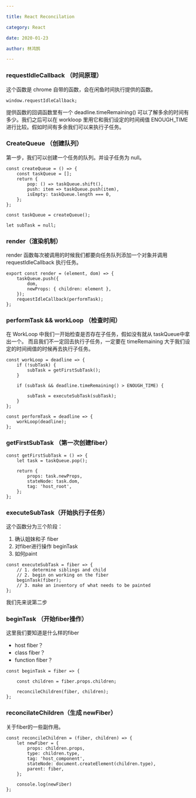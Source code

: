 ```yaml
---

title: React Reconcilation 

category: React

date: 2020-01-23

author: 林鸿鹄

---
```



### requestIdleCallback （时间原理）
这个函数是 chrome 自带的函数，会在闲鱼时间执行提供的函数。


```
window.requestIdleCallback;
```
提供函数的回调函数里有一个 deadline.timeRemaining() 可以了解多余的时间有多少。我们之后可以在 workloop 里用它和我们设定的时间阀值 ENOUGH_TIME 进行比较。假如时间有多余我们可以来执行子任务。

### CreateQueue （创建队列）
第一步，我们可以创建一个任务的队列。并设子任务为 null。

```
const createQueue = () => {
	const taskQueue = [];
	return {
		pop: () => taskQueue.shift(),
		push: item => taskQueue.push(item),
		isEmpty: taskQueue.length === 0,
	};
};

const taskQueue = createQueue();

let subTask = null;
```

### render（渲染机制）
render 函数每次被调用的时候我们都要向任务队列添加一个对象并调用requestIdleCallback 执行任务。

```
export const render = (element, dom) => {
	taskQueue.push({
		dom,
		newProps: { children: element },
	});
	requestIdleCallback(performTask);
};

```

### performTask && workLoop （检查时间）

在 WorkLoop 中我们一开始检查是否存在子任务，假如没有就从 taskQueue中拿出一个。 而且我们不一定回去执行子任务，一定要在 timeRemaining 大于我们设定的时间阀值的时候再去执行子任务。

```
const workLoop = deadline => {
	if (!subTask) {
        subTask = getFirstSubTask();
	}

	if (subTask && deadline.timeRemaining() > ENOUGH_TIME) {

		subTask = executeSubTask(subTask);
	}
};

const performTask = deadline => {
	workLoop(deadline);
};
```

### getFirstSubTask （第一次创建fiber）

```
const getFirstSubTask = () => {
	let task = taskQueue.pop();

	return {
		props: task.newProps,
		stateNode: task.dom,
		tag: 'host_root',
	};
};

```

### executeSubTask（开始执行子任务）
这个函数分为三个阶段：

1. 确认姐妹和子 fiber
2. 对fiber进行操作 beginTask
3. 如何paint

```
const executeSubTask = fiber => {
	// 1. determine siblings and child
	// 2. begin on working on the fiber
	beginTask(fiber);
	// 3. make an inventory of what needs to be painted
};
```

我们先来说第二步 

### beginTask （开始fiber操作）
这里我们要知道是什么样的fiber
- host fiber？
- class fiber？
- function fiber？

```
const beginTask = fiber => {

	const children = fiber.props.children;

	reconcileChildren(fiber, children);
};

```

### reconcilateChildren（生成 newFiber）
关于fiber的一些副作用。

```
const reconcileChildren = (fiber, children) => {
	let newFiber = {
		props: children.props,
		type: children.type,
		tag: 'host_component',
		stateNode: document.createElement(children.type),
		parent: fiber,
    };
    
    console.log(newFiber)
};
```

